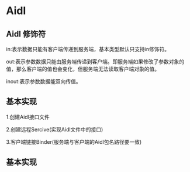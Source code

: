# Aidl

## Aidl 修饰符
  in:表示数据只能有客户端传递到服务端，基本类型默认只支持in修饰符。
  
  out:表示参数数据只能由服务端传递到客户端。即服务端如果修改了参数对象的值，那么客户端的值也会变化，但服务端无法读取客户端对象的值。
  
  inout:表示参数数据能双向传值。
  
## 基本实现
  1.创建Aidl接口文件
  
  2.创建远程Sercive(实现Aidl文件中的接口)
  
  3.客户端链接Binder(服务端与客户端的Aidl包名路径要一致)
## 基本实现
